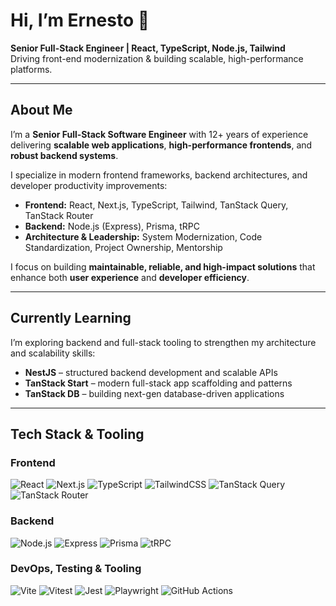 # Hi, I’m Ernesto 👋

**Senior Full-Stack Engineer | React, TypeScript, Node.js, Tailwind**  
Driving front-end modernization & building scalable, high-performance platforms.

---

## About Me
I’m a **Senior Full-Stack Software Engineer** with 12+ years of experience delivering **scalable web applications**, **high-performance frontends**, and **robust backend systems**.  

I specialize in modern frontend frameworks, backend architectures, and developer productivity improvements:

- **Frontend:** React, Next.js, TypeScript, Tailwind, TanStack Query, TanStack Router
- **Backend:** Node.js (Express), Prisma, tRPC  
- **Architecture & Leadership:** System Modernization, Code Standardization, Project Ownership, Mentorship  

I focus on building **maintainable, reliable, and high-impact solutions** that enhance both **user experience** and **developer efficiency**.

---

## Currently Learning
I’m exploring backend and full-stack tooling to strengthen my architecture and scalability skills:

- **NestJS** – structured backend development and scalable APIs  
- **TanStack Start** – modern full-stack app scaffolding and patterns  
- **TanStack DB** – building next-gen database-driven applications

---

## Tech Stack & Tooling

### Frontend
![React](https://img.shields.io/badge/-React-61DAFB?style=for-the-badge&logo=react&logoColor=white)
![Next.js](https://img.shields.io/badge/-Next.js-000000?style=for-the-badge&logo=nextdotjs&logoColor=white)
![TypeScript](https://img.shields.io/badge/-TypeScript-3178C6?style=for-the-badge&logo=typescript&logoColor=white)
![TailwindCSS](https://img.shields.io/badge/-Tailwind%20CSS-06B6D4?style=for-the-badge&logo=tailwind-css&logoColor=white)
![TanStack Query](https://img.shields.io/badge/-TanStack%20Query-FF4154?style=for-the-badge)
![TanStack Router](https://img.shields.io/badge/-TanStack%20Router-000000?style=for-the-badge)

### Backend
![Node.js](https://img.shields.io/badge/-Node.js-339933?style=for-the-badge&logo=node.js&logoColor=white)
![Express](https://img.shields.io/badge/-Express-000000?style=for-the-badge&logo=express&logoColor=white)
![Prisma](https://img.shields.io/badge/-Prisma-0C344B?style=for-the-badge&logo=prisma&logoColor=white)
![tRPC](https://img.shields.io/badge/-tRPC-000000?style=for-the-badge)

### DevOps, Testing & Tooling
![Vite](https://img.shields.io/badge/-Vite-646CFF?style=for-the-badge&logo=vite&logoColor=white)
![Vitest](https://img.shields.io/badge/-Vitest-0EA5E9?style=for-the-badge)
![Jest](https://img.shields.io/badge/-Jest-C21325?style=for-the-badge&logo=jest&logoColor=white)
![Playwright](https://img.shields.io/badge/-Playwright-EE5829?style=for-the-badge)
![GitHub Actions](https://img.shields.io/badge/-GitHub%20Actions-2088FF?style=for-the-badge&logo=githubactions&logoColor=white)
